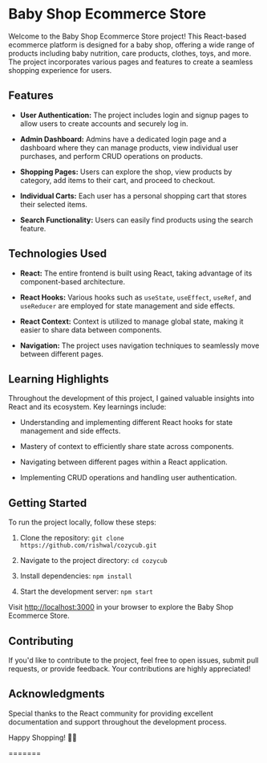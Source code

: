 # Baby Shop Ecommerce Store

Welcome to the Baby Shop Ecommerce Store project! This React-based ecommerce platform is designed for a baby shop, offering a wide range of products including baby nutrition, care products, clothes, toys, and more. The project incorporates various pages and features to create a seamless shopping experience for users.

## Features

- **User Authentication:** The project includes login and signup pages to allow users to create accounts and securely log in.

- **Admin Dashboard:** Admins have a dedicated login page and a dashboard where they can manage products, view individual user purchases, and perform CRUD operations on products.

- **Shopping Pages:** Users can explore the shop, view products by category, add items to their cart, and proceed to checkout.

- **Individual Carts:** Each user has a personal shopping cart that stores their selected items.

- **Search Functionality:** Users can easily find products using the search feature.

## Technologies Used

- **React:** The entire frontend is built using React, taking advantage of its component-based architecture.

- **React Hooks:** Various hooks such as `useState`, `useEffect`, `useRef`, and `useReducer` are employed for state management and side effects.

- **React Context:** Context is utilized to manage global state, making it easier to share data between components.

- **Navigation:** The project uses navigation techniques to seamlessly move between different pages.

## Learning Highlights

Throughout the development of this project, I gained valuable insights into React and its ecosystem. Key learnings include:

- Understanding and implementing different React hooks for state management and side effects.

- Mastery of context to efficiently share state across components.

- Navigating between different pages within a React application.

- Implementing CRUD operations and handling user authentication.

## Getting Started

To run the project locally, follow these steps:

1. Clone the repository: `git clone https://github.com/rishwal/cozycub.git`

2. Navigate to the project directory: `cd cozycub`

3. Install dependencies: `npm install`

4. Start the development server: `npm start`

Visit [http://localhost:3000](http://localhost:3000) in your browser to explore the Baby Shop Ecommerce Store.

## Contributing

If you'd like to contribute to the project, feel free to open issues, submit pull requests, or provide feedback. Your contributions are highly appreciated!

## Acknowledgments

Special thanks to the React community for providing excellent documentation and support throughout the development process.

Happy Shopping! 🍼👶


=======

